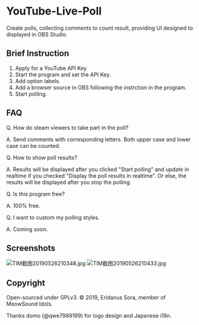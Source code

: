 # YouTube-Live-Poll

Create polls, collecting comments to count result, providing UI designed to displayed in OBS Studio.

## Brief Instruction

1. Apply for a YouTube API Key
2. Start the program and set the API Key.
3. Add option labels.
4. Add a browser source in OBS following the instrction in the program. 
5. Start polling.

## FAQ

Q. How do steam viewers to take part in the poll?

A. Send comments with corresponding letters. Both upper case and lower case can be counted.

Q. How to show poll results?

A. Results will be displayed after you clicked "Start polling" and update in realtime if you checked "Display the poll results in realtime". Or else, the results will be displayed after you stop the polling.

Q. Is this program free?

A. 100% free.

Q. I want to custom my polling styles.

A. Coming soon.

## Screenshots

![TIM截图20190526210348.jpg](https://i.loli.net/2019/05/26/5cea9a70ba68718275.jpg)
![TIM截图20190526210433.jpg](https://i.loli.net/2019/05/26/5cea9a71ed5b959247.jpg)

## Copyright

Open-sourced under GPLv3. © 2019, Eridanus Sora, member of MeowSound Idols.

Thanks domo (@qwe7989199) for logo design and Japanese i18n.